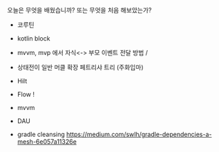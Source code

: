 
오늘은  무엇을  배웠습니까? 또는  무엇을 처음 해보았는가?

- 코루틴
- kotlin block
- mvvm, mvp 에서 자식<-> 부모 이벤트 전달 방법 / 
- 상태전이 일반 머클 확장 페트리샤 트리 (주화입마)
- Hilt
- Flow !
- mvvm

- DAU

- gradle cleansing 
https://medium.com/swlh/gradle-dependencies-a-mesh-6e057a11326e
<!--stackedit_data:
eyJoaXN0b3J5IjpbMTk0MjcxOTkwNywtMzUwNTI3ODczXX0=
-->